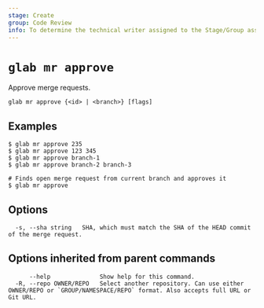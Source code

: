 ```yaml
---
stage: Create
group: Code Review
info: To determine the technical writer assigned to the Stage/Group associated with this page, see https://about.gitlab.com/handbook/product/ux/technical-writing/#assignments
---
```


<!--
This documentation is auto generated by a script.
Please do not edit this file directly. Run `make gen-docs` instead.
-->

# `glab mr approve`

Approve merge requests.

```plaintext
glab mr approve {<id> | <branch>} [flags]
```

## Examples

```console
$ glab mr approve 235
$ glab mr approve 123 345
$ glab mr approve branch-1
$ glab mr approve branch-2 branch-3

# Finds open merge request from current branch and approves it
$ glab mr approve

```

## Options

```plaintext
  -s, --sha string   SHA, which must match the SHA of the HEAD commit of the merge request.
```

## Options inherited from parent commands

```plaintext
      --help              Show help for this command.
  -R, --repo OWNER/REPO   Select another repository. Can use either OWNER/REPO or `GROUP/NAMESPACE/REPO` format. Also accepts full URL or Git URL.
```
